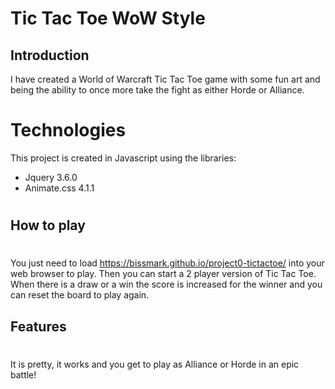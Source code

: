 # Tic Tac Toe WoW Style
## Introduction

I have created a World of Warcraft Tic Tac Toe game with some fun art and being the ability to once more take the fight as either Horde or Alliance.

#

Technologies
============

This project is created in Javascript using the libraries:
- Jquery 3.6.0
- Animate.css 4.1.1
#

## How to play
#

You just need to load 
https://bissmark.github.io/project0-tictactoe/ 
into your web browser to play. Then you can start a 2 player version of Tic Tac Toe. When there is a draw or a win the score is increased for the winner and you can reset the board to play again.

## Features
#
It is pretty, it works and you get to play as Alliance or Horde in an epic battle!
#

<!-- ## Code

A commonly used variable in the browser is called `document`. See also: `window`, which also crops up a lot. jQuery uses the `$` variable.

```javascript
const  hey = function () {
    console.log('hello');
}
``` -->
